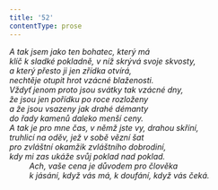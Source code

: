 ```yaml
---
title: '52'
contentType: prose
---
```


_A tak jsem jako ten bohatec, který má  
klíč k sladké pokladně, v níž skrývá svoje skvosty,  
a který přesto ji jen zřídka otvírá,  
nechtěje otupit hrot vzácné blaženosti.  
Vždyť jenom proto jsou svátky tak vzácné dny,  
že jsou jen pořídku po roce rozloženy  
a že jsou vsazeny jak drahé démanty  
do řady kamenů daleko menší ceny.  
A tak je pro mne čas, v němž jste vy, drahou skříní,  
truhlicí na oděv, jež v sobě vězní šat  
pro zvláštní okamžik zvláštního dobrodiní,  
kdy mi zas ukáže svůj poklad nad poklad.  
         Ach, vaše cena je důvodem pro člověka  
         k jásání, když vás má, k doufání, když vás čeká._

